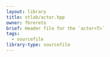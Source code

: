 ```yaml
---
layout: library
title: stlab/actor.hpp
owner: fbrereto
brief: Header file for the `actor<T>`
tags:
  - sourcefile
library-type: sourcefile
---
```

